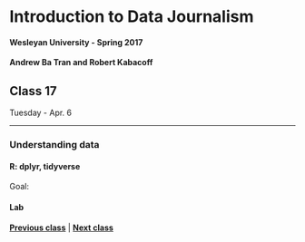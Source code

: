 # Introduction to Data Journalism
  
#### Wesleyan University - Spring 2017
  
**Andrew Ba Tran and Robert Kabacoff**
  
## Class 17
Tuesday - Apr. 6
                             
----
                             
### Understanding data
                             
#### R: dplyr, tidyverse
                             
Goal: 
                             
#### Lab

                   
**[Previous class](class16.md)** | **[Next class](18.md)**
